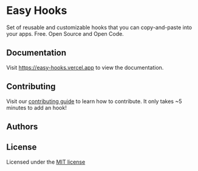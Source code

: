 # Easy Hooks

Set of reusable and customizable hooks that you can copy-and-paste into your apps. Free. Open Source and Open Code.

## Documentation

Visit https://easy-hooks.vercel.app to view the documentation.

## Contributing

Visit our [contributing guide](https://github.com/h3rmel/easy-hooks/blob/main/CONTRIBUTING.md) to learn how to contribute. It only takes ~5 minutes to add an hook!

## Authors

<!-- TODO: add Repobeats when repository is public -->

## License

Licensed under the [MIT license](./LICENSE)
